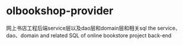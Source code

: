 # olbookshop-provider
网上书店工程后端service层以及dao层和domain层和相关sql
the service、dao、domain and related SQL of online bookstore project back-end
